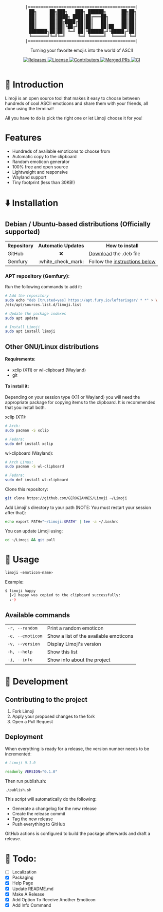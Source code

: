 <div align="center">
    <pre>|==========================================|
 ██╗     ██╗███╗   ███╗ ██████╗      ██╗██╗
 ██║     ██║████╗ ████║██╔═══██╗     ██║██║
 ██║     ██║██╔████╔██║██║   ██║     ██║██║
 ██║     ██║██║╚██╔╝██║██║   ██║██   ██║██║
 ███████╗██║██║ ╚═╝ ██║╚██████╔╝╚█████╔╝██║
 ╚══════╝╚═╝╚═╝     ╚═╝ ╚═════╝  ╚════╝ ╚═╝
|==========================================|</pre>
    <p>
    Turning your favorite emojis into the world of ASCII
    </p>
    <a href="https://github.com/GEROGIANNIS/Limoji/releases/latest">
        <img alt="Releases" src="https://flat.badgen.net/github/release/GEROGIANNIS/Limoji/stable?color=green">
    </a>
    <a href="https://github.com/GEROGIANNIS/Limoji/blob/main/LICENSE">
        <img alt="License" src="https://flat.badgen.net/github/license/GEROGIANNIS/Limoji?color=orange">
    </a>
    <a href="https://github.com/GEROGIANNIS/Limoji/graphs/contributors">
        <img alt="Contributors" src="https://flat.badgen.net/github/contributors/GEROGIANNIS/Limoji">
    </a>
    <a href="https://github.com/GEROGIANNIS/Limoji/pulls">
        <img alt="Merged PRs" src="https://flat.badgen.net/github/merged-prs/GEROGIANNIS/Limoji?color=purple">
    </a>
    <a href="https://github.com/GEROGIANNIS/Limoji/actions">
        <img alt="CI" src="https://flat.badgen.net/github/checks/GEROGIANNIS/Limoji">
    </a>
</div>

<br>

# :book: Introduction

Limoji is an open source tool that makes it easy to choose between hundreds of cool ASCII emoticons and share them with your friends, all done using the terminal!

All you have to do is pick the right one or let Limoji choose it for you!

# Features

* Hundreds of available emoticons to choose from
* Automatic copy to the clipboard
* Random emoticon generator
* 100% free and open source
* Lightweight and responsive
* Wayland support
* Tiny footprint (less than 30KB!)

# ⬇️ Installation

## Debian / Ubuntu-based distributions (Officially supported)

<table>
	<th>Repository</th>
	<th>Automatic Updates</th>
	<th>How to install</th>
	<tr>
		<td>GitHub</td>
		<td align="center">❌</td>
		<td>
			<a href="https://github.com/GEROGIANNIS/Limoji/releases/latest">Download</a> the .deb file
		</td>
	</tr>
        <tr>
		<td>Gemfury</td>
		<td align="center">:white_check_mark:</td>
		<td>
			Follow the <a href=#apt-repository-gemfury>instructions below</a>
		</td>
	</tr>
</table>

### APT repository (Gemfury):

Run the following commands to add it:
```sh
# Add the repository
sudo echo "deb [trusted=yes] https://apt.fury.io/lefterisgar/ * *" > \
/etc/apt/sources.list.d/limoji.list

# Update the package indexes
sudo apt update

# Install Limoji
sudo apt install limoji
```

## Other GNU/Linux distributions

#### Requirements:

* xclip (X11) or wl-clipboard (Wayland)
* git

#### To install it:

Depending on your session type (X11 or Wayland) you will need the appropriate package for copying items to the clipboard. It is recommended that you install both.

xclip (X11):

```bash
# Arch:
sudo pacman -S xclip

# Fedora:
sudo dnf install xclip
```

wl-clipboard (Wayland):
```bash
# Arch Linux:
sudo pacman -S wl-clipboard

# Fedora:
sudo dnf install wl-clipboard
```

Clone this repository:

```bash
git clone https://github.com/GEROGIANNIS/Limoji ~/Limoji
```

Add Limoji's directory to your path (NOTE: You must restart your session after that):

```bash
echo export PATH="~/Limoji:$PATH" | tee -a ~/.bashrc
```

You can update Limoji using:

```bash
cd ~/Limoji && git pull
```

# 📄 Usage

```bash
limoji <emoticon-name>
```

Example:

```bash
$ limoji happy
  [✓] happy was copied to the clipboard successfully:
  :‑)
```

## Available commands

<table>
    <tr>
        <td><code>-r, --random</code></td>
        <td>Print a random emoticon</td>
    </tr>
    <tr>
        <td><code>-e, --emoticon</code></td>
        <td>Show a list of the available emoticons</td>
    </tr>
    <tr>
        <td><code>-v, --version</code></td>
        <td>Display Limoji's version</td>
    </tr>
    <tr>
        <td><code>-h, --help</code></td>
        <td>Show this list</td>
    </tr>
    <tr>
        <td><code>-i, --info</code></td>
        <td>Show info about the project</td>
    </tr>
</table>

# 🔨 Development

## Contributing to the project

1. Fork Limoji
2. Apply your proposed changes to the fork
3. Open a Pull Request

## Deployment

When everything is ready for a release, the version number needs to be incremented:

```bash
# Limoji 0.1.0

readonly VERSION="0.1.0"
```

Then run publish.sh:

```bash
./publish.sh
```

This script will automatically do the following:

* Generate a changelog for the new release
* Create the release commit
* Tag the new release
* Push everything to GitHub

GitHub actions is configured to build the package afterwards and draft a release.

# 💬 Todo:
- [ ] Localization
- [x] Packaging
- [x] Help Page
- [x] Update README.md
- [x] Make A Release
- [x] Add Option To Receive Another Emoticon
- [x] Add Info Command
